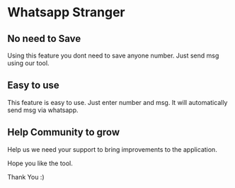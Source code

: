 
# Whatsapp Stranger

## No need to Save
Using this feature you dont need to save anyone number. Just send msg using our tool.

## Easy to use
This feature is easy to use. Just enter number and msg. It will automatically send msg via whatsapp.

## Help Community to grow
Help us we need your support to bring improvements to the application.

Hope you like the tool.

Thank You :)

